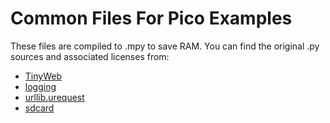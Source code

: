 # Common Files For Pico Examples

These files are compiled to .mpy to save RAM. You can find the original .py sources and associated licenses from:

- [TinyWeb](https://github.com/belyalov/tinyweb)
- [logging](https://github.com/pfalcon/pycopy-lib)
- [urllib.urequest](https://github.com/pfalcon/pycopy-lib)
- [sdcard](https://github.com/micropython/micropython/blob/master/drivers/sdcard/sdcard.py)
